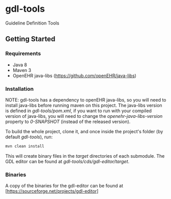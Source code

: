 # gdl-tools

Guideline Definition Tools

## Getting Started

### Requirements

* Java 8
* Maven 3
* OpenEHR java-libs (https://github.com/openEHR/java-libs)

### Installation

NOTE: gdl-tools has a dependency to openEHR java-libs, so you will need to install java-libs before running maven on this project. The java-libs version is defined in  _gdl-tools/pom.xml_, if you want to run with your compiled version of java-libs, you will need to change the _openehr-java-libs-version_ property to _0-SNAPSHOT_ (instead of the released version).

To build the whole project, clone it, and once inside the project's folder (by default _gdl-tools_), run:
```bash
mvn clean install
```
This will create binary files in the _target_ directories of each submodule. The GDL editor can be found at _gdl-tools/cds/gdl-editor/target_.

### Binaries
A copy of the binaries for the gdl-editor can be found at [https://sourceforge.net/projects/gdl-editor]
